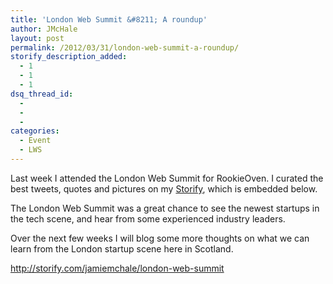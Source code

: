 ```yaml
---
title: 'London Web Summit &#8211; A roundup'
author: JMcHale
layout: post
permalink: /2012/03/31/london-web-summit-a-roundup/
storify_description_added:
  - 1
  - 1
  - 1
dsq_thread_id:
  - 
  - 
  - 
categories:
  - Event
  - LWS
---
```

Last week I attended the London Web Summit for RookieOven. I curated the best tweets, quotes and pictures on my [Storify][1], which is embedded below.

The London Web Summit was a great chance to see the newest startups in the tech scene, and hear from some experienced industry leaders.

Over the next few weeks I will blog some more thoughts on what we can learn from the London startup scene here in Scotland.

http://storify.com/jamiemchale/london-web-summit

 [1]: http://storify.com/jamiemchale/london-web-summit